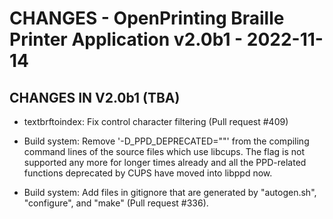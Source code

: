 # CHANGES - OpenPrinting Braille Printer Application v2.0b1 - 2022-11-14

## CHANGES IN V2.0b1 (TBA)

- textbrftoindex: Fix control character filtering (Pull
  request #409)

- Build system: Remove '-D_PPD_DEPRECATED=""' from the
  compiling command lines of the source files which use
  libcups. The flag is not supported any more for longer times
  already and all the PPD-related functions deprecated by CUPS
  have moved into libppd now.

- Build system: Add files in gitignore that are generated by
  "autogen.sh", "configure", and "make" (Pull request #336).
